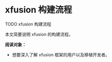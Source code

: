 # xfusion 构建流程

TODO xfusion 构建流程

本文简要说明 xfusion 的构建流程。

**阅读对象：**

- 想要深入了解 xfusion 框架的用户以及移植开发者。
